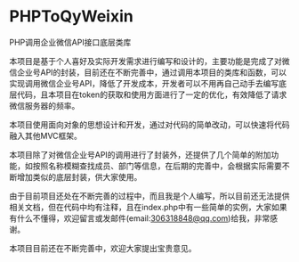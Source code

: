 # PHPToQyWeixin
PHP调用企业微信API接口底层类库

本项目是基于个人喜好及实际开发需求进行编写和设计的，主要功能是完成了对微信企业号API的封装，目前还在不断完善中，通过调用本项目的类库和函数，可以实现调用微信企业号API，降低了开发成本，开发者可以不用再自己动手去编写底层代码，且本项目在token的获取和使用方面进行了一定的优化，有效降低了请求微信服务器的频率。

本项目使用面向对象的思想设计和开发，通过对代码的简单改动，可以快速将代码融入其他MVC框架。

本项目除了对微信企业号API的调用进行了封装外，还提供了几个简单的附加功能，如按照名称模糊查找成员、部门等信息，在后期的完善中，会根据实际需要不断增加类似的底层封装，供大家使用。

由于目前项目还处在不断完善的过程中，而且我是个人编写，所以目前还无法提供相关文档，但在代码中均有注释，且在index.php中有一些简单的实例，大家如果有什么不懂得，欢迎留言或发邮件(email:306318848@qq.com)给我，非常感谢。

本项目目前还在不断完善中，欢迎大家提出宝贵意见。
